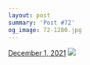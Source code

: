 ```yaml
---
layout: post
summary: 'Post #72'
og_image: 72-1280.jpg
---
```


<p>
  <time>
    <a href="/72">December 1, 2021</a>
  </time>
  <a href="/72">
    <img src="{{ site.assets_url }}/72-640.jpg" srcset="{{ site.assets_url }}/72-320.jpg 320w, {{ site.assets_url }}/72-640.jpg 640w, {{ site.assets_url }}/72-960.jpg 960w, {{ site.assets_url }}/72-1280.jpg 1280w" sizes="(min-width: 700px) 50vw, calc(100vw - 2rem)" />
  </a>
</p>

